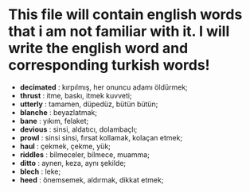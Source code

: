 # This file will contain english words that i am not familiar with it. I will write the english word and corresponding turkish words!

- **decimated** : kırpılmış, her onuncu adamı öldürmek;
- **thrust** : itme, baskı, itmek kuvveti;
- **utterly** : tamamen, düpedüz, bütün bütün;
- **blanche** : beyazlatmak;
- **bane** : yıkım, felaket;
- **devious** : sinsi, aldatıcı, dolambaçlı;
- **prowl** : sinsi sinsi, fırsat kollamak, kolaçan etmek;
- **haul** : çekmek, çekme, yük;
- **riddles** : bilmeceler, bilmece, muamma;
- **ditto** : aynen, keza, aynı şekilde;
- **blech** : leke;
- **heed** : önemsemek, aldırmak, dikkat etmek;